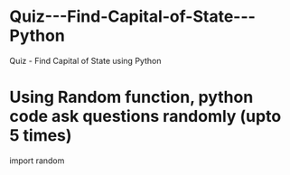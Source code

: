 # Quiz---Find-Capital-of-State---Python
Quiz - Find Capital of State using Python

# Using Random function, python code ask questions randomly (upto 5 times)

import random

